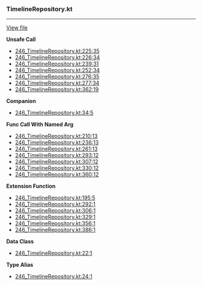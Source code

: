 ### TimelineRepository.kt
---
[View file](../../precision_analyzed/246_TimelineRepository.kt)

**Unsafe Call**

 - [246_TimelineRepository.kt:225:35](../../precision_analyzed/246_TimelineRepository.kt#L225)
 - [246_TimelineRepository.kt:226:34](../../precision_analyzed/246_TimelineRepository.kt#L226)
 - [246_TimelineRepository.kt:239:31](../../precision_analyzed/246_TimelineRepository.kt#L239)
 - [246_TimelineRepository.kt:252:34](../../precision_analyzed/246_TimelineRepository.kt#L252)
 - [246_TimelineRepository.kt:276:35](../../precision_analyzed/246_TimelineRepository.kt#L276)
 - [246_TimelineRepository.kt:277:34](../../precision_analyzed/246_TimelineRepository.kt#L277)
 - [246_TimelineRepository.kt:362:19](../../precision_analyzed/246_TimelineRepository.kt#L362)

**Companion**

 - [246_TimelineRepository.kt:34:5](../../precision_analyzed/246_TimelineRepository.kt#L34)

**Func Call With Named Arg**

 - [246_TimelineRepository.kt:210:13](../../precision_analyzed/246_TimelineRepository.kt#L210)
 - [246_TimelineRepository.kt:236:13](../../precision_analyzed/246_TimelineRepository.kt#L236)
 - [246_TimelineRepository.kt:261:13](../../precision_analyzed/246_TimelineRepository.kt#L261)
 - [246_TimelineRepository.kt:293:12](../../precision_analyzed/246_TimelineRepository.kt#L293)
 - [246_TimelineRepository.kt:307:12](../../precision_analyzed/246_TimelineRepository.kt#L307)
 - [246_TimelineRepository.kt:330:12](../../precision_analyzed/246_TimelineRepository.kt#L330)
 - [246_TimelineRepository.kt:360:12](../../precision_analyzed/246_TimelineRepository.kt#L360)

**Extension Function**

 - [246_TimelineRepository.kt:195:5](../../precision_analyzed/246_TimelineRepository.kt#L195)
 - [246_TimelineRepository.kt:292:1](../../precision_analyzed/246_TimelineRepository.kt#L292)
 - [246_TimelineRepository.kt:306:1](../../precision_analyzed/246_TimelineRepository.kt#L306)
 - [246_TimelineRepository.kt:329:1](../../precision_analyzed/246_TimelineRepository.kt#L329)
 - [246_TimelineRepository.kt:356:1](../../precision_analyzed/246_TimelineRepository.kt#L356)
 - [246_TimelineRepository.kt:386:1](../../precision_analyzed/246_TimelineRepository.kt#L386)

**Data Class**

 - [246_TimelineRepository.kt:22:1](../../precision_analyzed/246_TimelineRepository.kt#L22)

**Type Alias**

 - [246_TimelineRepository.kt:24:1](../../precision_analyzed/246_TimelineRepository.kt#L24)
